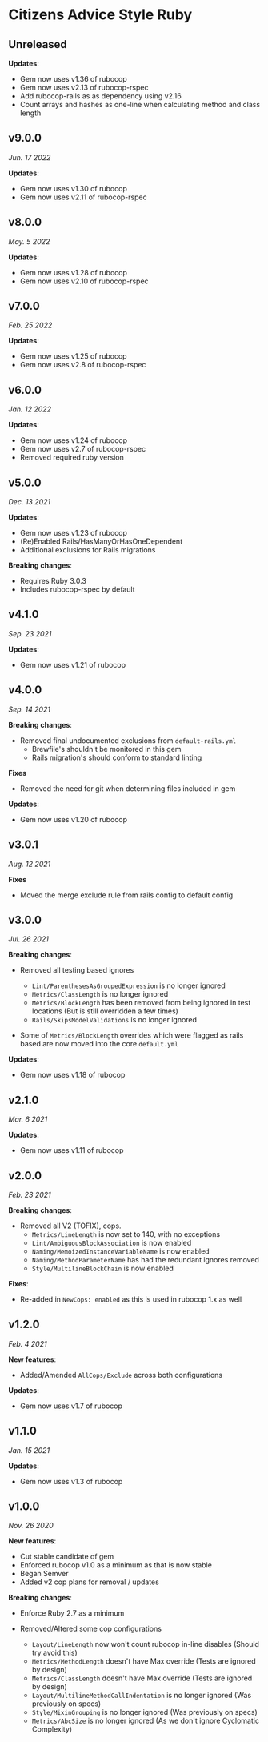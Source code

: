 # Citizens Advice Style Ruby

## Unreleased

**Updates**:

* Gem now uses v1.36 of rubocop
* Gem now uses v2.13 of rubocop-rspec
* Add rubocop-rails as as dependency using v2.16
* Count arrays and hashes as one-line when calculating method and class length

## v9.0.0

_Jun. 17 2022_

**Updates**:

* Gem now uses v1.30 of rubocop
* Gem now uses v2.11 of rubocop-rspec

## v8.0.0

_May. 5 2022_

**Updates**:

* Gem now uses v1.28 of rubocop
* Gem now uses v2.10 of rubocop-rspec

## v7.0.0

_Feb. 25 2022_

**Updates**:

* Gem now uses v1.25 of rubocop
* Gem now uses v2.8 of rubocop-rspec

## v6.0.0

_Jan. 12 2022_

**Updates**:

* Gem now uses v1.24 of rubocop
* Gem now uses v2.7 of rubocop-rspec
* Removed required ruby version

## v5.0.0

_Dec. 13 2021_

**Updates**:

* Gem now uses v1.23 of rubocop
* (Re)Enabled Rails/HasManyOrHasOneDependent
* Additional exclusions for Rails migrations
 
**Breaking changes**:

* Requires Ruby 3.0.3
* Includes rubocop-rspec by default

## v4.1.0

_Sep. 23 2021_

**Updates**:
* Gem now uses v1.21 of rubocop

## v4.0.0

_Sep. 14 2021_

**Breaking changes**:
* Removed final undocumented exclusions from `default-rails.yml`
  * Brewfile's shouldn't be monitored in this gem
  * Rails migration's should conform to standard linting

**Fixes**
* Removed the need for git when determining files included in gem

**Updates**:
* Gem now uses v1.20 of rubocop

## v3.0.1

_Aug. 12 2021_

**Fixes**
* Moved the merge exclude rule from rails config to default config

## v3.0.0

_Jul. 26 2021_

**Breaking changes**:
* Removed all testing based ignores
  * `Lint/ParenthesesAsGroupedExpression` is no longer ignored
  * `Metrics/ClassLength` is no longer ignored
  * `Metrics/BlockLength` has been removed from being ignored in test locations (But is still overridden a few times)
  * `Rails/SkipsModelValidations` is no longer ignored

* Some of `Metrics/BlockLength` overrides which were flagged as rails based are now moved into the core `default.yml`

**Updates**:
* Gem now uses v1.18 of rubocop

## v2.1.0

_Mar. 6 2021_

**Updates**:
* Gem now uses v1.11 of rubocop

## v2.0.0

_Feb. 23 2021_

**Breaking changes**:
* Removed all V2 (TOFIX), cops.
  * `Metrics/LineLength` is now set to 140, with no exceptions
  * `Lint/AmbiguousBlockAssociation` is now enabled
  * `Naming/MemoizedInstanceVariableName` is now enabled
  * `Naming/MethodParameterName` has had the redundant ignores removed
  * `Style/MultilineBlockChain` is now enabled

**Fixes**:
* Re-added in `NewCops: enabled` as this is used in rubocop 1.x as well

## v1.2.0

_Feb. 4 2021_

**New features**:
* Added/Amended `AllCops/Exclude` across both configurations

**Updates**:
* Gem now uses v1.7 of rubocop

## v1.1.0

_Jan. 15 2021_

**Updates**:
* Gem now uses v1.3 of rubocop

## v1.0.0

_Nov. 26 2020_

**New features**:

* Cut stable candidate of gem
* Enforced rubocop v1.0 as a minimum as that is now stable
* Began Semver
* Added v2 cop plans for removal / updates

**Breaking changes**:

* Enforce Ruby 2.7 as a minimum

* Removed/Altered some cop configurations
  * `Layout/LineLength` now won't count rubocop in-line disables (Should try avoid this)
  * `Metrics/MethodLength` doesn't have Max override (Tests are ignored by design)
  * `Metrics/ClassLength` doesn't have Max override (Tests are ignored by design)
  * `Layout/MultilineMethodCallIndentation` is no longer ignored (Was previously on specs)
  * `Style/MixinGrouping` is no longer ignored (Was previously on specs)
  * `Metrics/AbcSize` is no longer ignored (As we don't ignore Cyclomatic Complexity)
  

